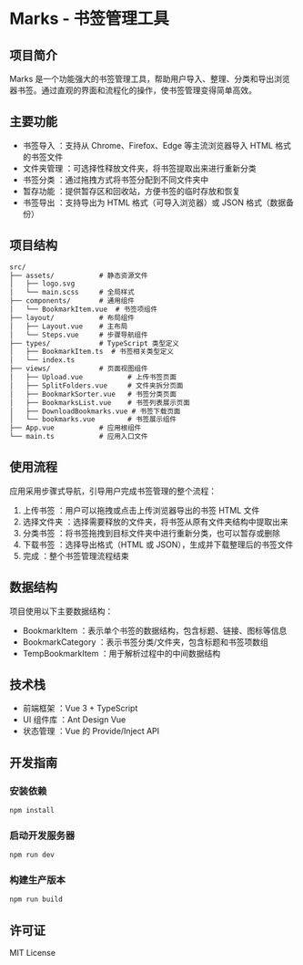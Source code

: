 # Marks - 书签管理工具
## 项目简介
Marks 是一个功能强大的书签管理工具，帮助用户导入、整理、分类和导出浏览器书签。通过直观的界面和流程化的操作，使书签管理变得简单高效。

## 主要功能
- 书签导入 ：支持从 Chrome、Firefox、Edge 等主流浏览器导入 HTML 格式的书签文件
- 文件夹管理 ：可选择性释放文件夹，将书签提取出来进行重新分类
- 书签分类 ：通过拖拽方式将书签分配到不同文件夹中
- 暂存功能 ：提供暂存区和回收站，方便书签的临时存放和恢复
- 书签导出 ：支持导出为 HTML 格式（可导入浏览器）或 JSON 格式（数据备份）
## 项目结构
```bash
src/
├── assets/           # 静态资源文件
│   ├── logo.svg
│   └── main.scss     # 全局样式
├── components/       # 通用组件
│   └── BookmarkItem.vue  # 书签项组件
├── layout/           # 布局组件
│   ├── Layout.vue    # 主布局
│   └── Steps.vue     # 步骤导航组件
├── types/            # TypeScript 类型定义
│   ├── BookmarkItem.ts  # 书签相关类型定义
│   └── index.ts
├── views/            # 页面视图组件
│   ├── Upload.vue           # 上传书签页面
│   ├── SplitFolders.vue     # 文件夹拆分页面
│   ├── BookmarkSorter.vue   # 书签分类页面
│   ├── BookmarksList.vue    # 书签列表展示页面
│   ├── DownloadBookmarks.vue # 书签下载页面
│   └── bookmarks.vue        # 书签展示组件
├── App.vue           # 应用根组件
└── main.ts           # 应用入口文件
```



## 使用流程

应用采用步骤式导航，引导用户完成书签管理的整个流程：

1. 上传书签 ：用户可以拖拽或点击上传浏览器导出的书签 HTML 文件
2. 选择文件夹 ：选择需要释放的文件夹，将书签从原有文件夹结构中提取出来
3. 分类书签 ：将书签拖拽到目标文件夹中进行重新分类，也可以暂存或删除
4. 下载书签 ：选择导出格式（HTML 或 JSON），生成并下载整理后的书签文件
5. 完成 ：整个书签管理流程结束



## 数据结构
项目使用以下主要数据结构：

- BookmarkItem ：表示单个书签的数据结构，包含标题、链接、图标等信息
- BookmarkCategory ：表示书签分类/文件夹，包含标题和书签项数组
- TempBookmarkItem ：用于解析过程中的中间数据结构



## 技术栈
- 前端框架 ：Vue 3 + TypeScript
- UI 组件库 ：Ant Design Vue
- 状态管理 ：Vue 的 Provide/Inject API



## 开发指南
### 安装依赖
```bash
npm install
```

### 启动开发服务器

```bash
npm run dev
```

### 构建生产版本
```bash
npm run build
```



## 许可证
MIT License
